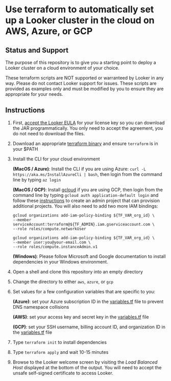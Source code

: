 # Use terraform to automatically set up a Looker cluster in the cloud on AWS, Azure, or GCP

## Status and Support
The purpose of this repository is to give you a starting point to deploy a Looker cluster on a cloud environment of your choice.

These terraform scripts are NOT supported or warranteed by Looker in any way. Please do not contact Looker support for issues. These scripts are provided as examples only and must be modified by you to ensure they are appropriate for your needs.

## Instructions
1. First, [accept the Looker EULA](https://download.looker.com/validate) for your license key so you can download the JAR programmatically. You only need to accept the agreement, you do not need to download the files.
2. Download an appropriate [terraform binary](https://www.terraform.io/downloads.html) and ensure `terraform` is in your $PATH
3. Install the CLI for your cloud environment

    **(MacOS / Azure)**: Install the CLI if you are using Azure:
    `curl -L https://aka.ms/InstallAzureCli | bash`, then login from the command line by typing `az login`

    **(MacOS / GCP)**: Install [gcloud](https://cloud.google.com/sdk/install) if you are using GCP, then login from the command line by typing `gcloud auth application-default login` and follow these  [instructions](https://cloud.google.com/community/tutorials/managing-gcp-projects-with-terraform) to create an admin project that can provision additional projects. You will also need to
    add two more IAM bindings:
    ```
    gcloud organizations add-iam-policy-binding ${TF_VAR_org_id} \
    --member serviceAccount:terraform@${TF_ADMIN}.iam.gserviceaccount.com \
    --role roles/compute.networkUser

    gcloud organizations add-iam-policy-binding ${TF_VAR_org_id} \
    --member user:you@your-email.com \
    --role roles/compute.instanceAdmin.v1
    ```

    **(Windows)**: Please follow Microsoft and Google documentation to install dependencies in your Windows environment.

4. Open a shell and clone this repository into an empty directory
5. Change the directory to either `aws`, `azure`, or `gcp`
6. Set values for a few configuration variables that are specific to you:

    **(Azure)**: set your Azure subscription ID in the [variables.tf](https://github.com/llooker/looker_cluster_terraform/blob/master/azure/variables.tf) file to prevent DNS namespace collisions

    **(AWS)**: set your access key and secret key in the [variables.tf](https://github.com/llooker/looker_cluster_terraform/blob/master/aws/variables.tf) file

    **(GCP)**: set your SSH username, billing account ID, and organization ID in the [variables.tf](https://github.com/llooker/looker_cluster_terraform/blob/master/gcp/variables.tf) file 

7. Type `terraform init` to install dependencies
8. Type `terraform apply` and wait 10-15 minutes

9. Browse to the Looker welcome screen by visiting the _Load Balanced Host_ displayed at the bottom of the output. You will need to accept the unsafe self-signed certificate to access Looker.

